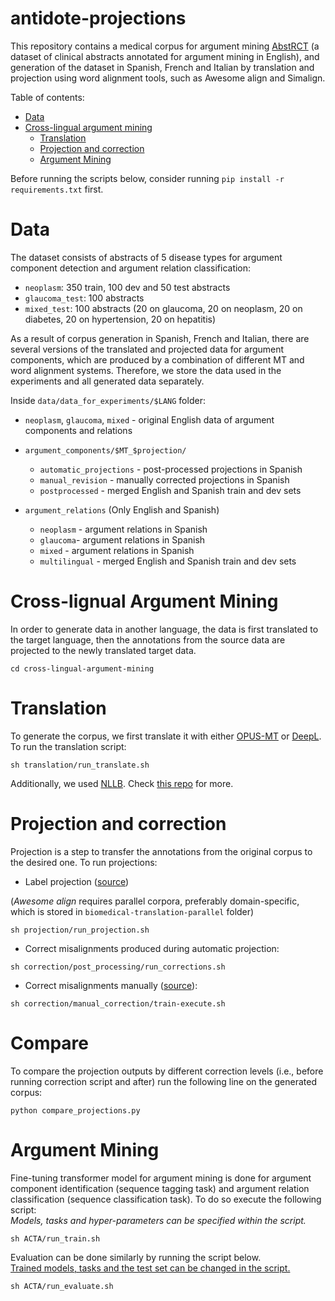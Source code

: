 # antidote-projections
This repository contains a medical corpus for argument mining [AbstRCT](https://gitlab.com/tomaye/abstrct) (a dataset of clinical abstracts annotated for argument mining in English), and generation of the dataset in Spanish, French and Italian by translation and projection using word alignment tools, such as Awesome align and Simalign. 

Table of contents:

- [Data](#data)
- [Cross-lingual argument mining](#cross-lignual-argument-mining)
    - [Translation](#translation)
    - [Projection and correction](#projection-and-correction)
    - [Argument Mining](#argument-mining)

Before running the scripts below, consider running `pip install -r requirements.txt` first.

# Data

The dataset consists of abstracts of 5 disease types for argument component detection and argument relation classification:

- `neoplasm`: 350 train, 100 dev and 50 test abstracts
- `glaucoma_test`: 100 abstracts
- `mixed_test`: 100 abstracts (20 on glaucoma, 20 on neoplasm, 20 on diabetes, 20 on hypertension, 20 on hepatitis) 


As a result of corpus generation in Spanish, French and Italian, there are several versions of the translated and projected data for argument components, which are produced by a combination of different MT and word alignment systems. 
Therefore, we store the data used in the experiments and all generated data separately.
<!-- Argument relations required only a translation step. -->

Inside `data/data_for_experiments/$LANG` folder: 
  - `neoplasm`, `glaucoma`, `mixed` - original English data of argument components and relations
  
  - `argument_components/$MT_$projection/`

      - `automatic_projections` - post-processed projections in Spanish
      - `manual_revision` - manually corrected projections in Spanish
      - `postprocessed` - merged English and Spanish train and dev sets 
      
      
  - `argument_relations` (Only English and Spanish)
      - `neoplasm` - argument relations in Spanish  
      - `glaucoma`- argument relations in Spanish
      - `mixed` - argument relations in Spanish
      - `multilingual` - merged English and Spanish train and dev sets
  
 # Cross-lignual Argument Mining

In order to generate data in another language, the data is first translated to the target language, then the annotations from the source data are projected to the newly translated target data. 
 <!-- In order to generate data from the source to target language we should translate the text and project the labels.  -->
 
 ```
cd cross-lingual-argument-mining
```

 # Translation
 To generate the corpus, we first translate it with either [OPUS-MT](https://github.com/Helsinki-NLP/Opus-MT) or [DeepL](https://www.deepl.com/). To run the translation script:

```
sh translation/run_translate.sh
```

Additionally, we used [NLLB](https://arxiv.org/abs/2207.04672). Check [this repo](https://github.com/ikergarcia1996/Easy-Translate) for more.

# Projection and correction

Projection is a step to transfer the annotations from the original corpus to the desired one. To run projections:

- Label projection ([source](https://github.com/ikergarcia1996/Easy-Label-Projection))

(<i>Awesome align</i> requires parallel corpora, preferably domain-specific, which is stored in `biomedical-translation-parallel` folder)

```
sh projection/run_projection.sh
```

- Correct misalignments produced during automatic projection: 

```
sh correction/post_processing/run_corrections.sh
```

- Correct misalignments manually ([source](https://github.com/ikergarcia1996/Annotation-Projection-App)):
```
sh correction/manual_correction/train-execute.sh
```

# Compare

To compare the projection outputs by different correction levels (i.e., before running correction script and after) run the following line on the generated corpus:

```
python compare_projections.py
```

# Argument Mining

Fine-tuning transformer model for argument mining is done for argument component identification (sequence tagging task) and argument relation classification (sequence classification task). To do so execute the following script: <br>
<i>Models, tasks and hyper-parameters can be specified within the script.</i>
```
sh ACTA/run_train.sh
```

Evaluation can be done similarly by running the script below. <br>
<u>Trained models, tasks and the test set can be changed in the script.</u>
```
sh ACTA/run_evaluate.sh